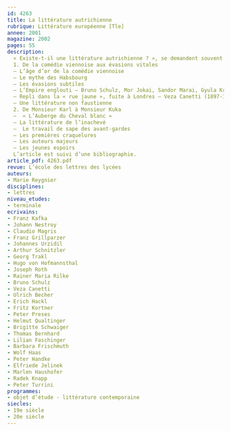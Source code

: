 ```yaml
---
id: 4263
title: La littérature autrichienne
rubrique: Littérature européenne [Tle]
annee: 2001
magazine: 2002
pages: 55
description: 
  « Existe-t-il une littérature autrichienne ? », se demandent souvent les chercheurs. Avant de proposer un concept global, cet article se propose, plutôt que de dresser une liste de noms et de titres, de mettre en relief des textes et des motifs, et de présenter des auteurs autrichiens majeurs contemporains du dernier empereur d’Autriche, François-Joseph (1830-1916), ou qui ont été inspirés par la nostalgie de l’Empire. Le traité d’État de 1955 qui marque le départ des troupes « alliées » et scelle véritablement la fin de la Seconde Guerre mondiale en Autriche est l’autre limite temporelle de cette présentation.
  1. De la comédie viennoise aux évasions vitales
  – L’âge d’or de la comédie viennoise
  – Le mythe des Habsbourg
  – Les évasions subtiles
  – L’Empire englouti – Bruno Schulz, Mor Jokai, Sandor Marai, Gyula Krudy…
  – Repli dans la « rue jaune », fuite à Londres – Veza Canetti (1897-1963)
  – Une littérature non faustienne
  2. De Monsieur Karl à Monsieur Kuka
  –  « L’Auberge du Cheval blanc »
  – La littérature de l’inachevé
  –  Le travail de sape des avant-gardes
  – Les premières craquelures
  – Les auteurs majeurs
  – Les jeunes espoirs
  L’article est suivi d’une bibliographie.
article_pdf: 4263.pdf
revue: L’école des lettres des lycées
auteurs:
- Marie Reygnier
disciplines:
- lettres
niveau_etudes:
- terminale
ecrivains:
- Franz Kafka
- Johann Nestroy
- Claudio Magris
- Franz Grillparzer
- Johannes Urzidil
- Arthur Schnitzler
- Georg Trakl
- Hugo von Hofmannsthal
- Joseph Roth
- Rainer Maria Rilke
- Bruno Schulz
- Veza Canetti
- Ulrich Becher
- Erich Hackl
- Fritz Kortner
- Peter Preses
- Helmut Qualtinger
- Brigitte Schwaiger
- Thomas Bernhard
- Lilian Faschinger
- Barbara Frischmuth
- Wolf Haas
- Peter Handke
- Elfriede Jelinek
- Marlen Haushofer
- Radek Knapp
- Peter Turrini
programmes:
- objet d’étude - littérature contemporaine
siecles:
- 19e siècle
- 20e siècle
---
```

